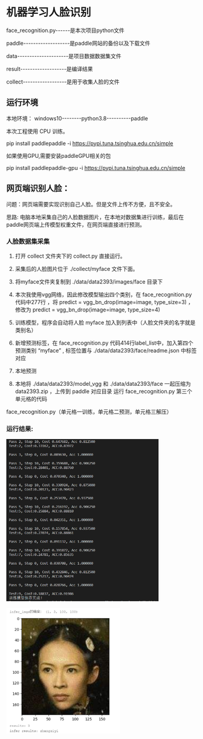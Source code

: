 # 机器学习人脸识别
face_recognition.py------是本次项目python文件

paddle-------------------是paddle网站的备份以及下载文件

data---------------------是项目数据数据集文件

result-------------------是编译结果

collect------------------是用于收集人脸的文件

## 运行环境
本地环境：
windows10--------python3.8----------paddle

本次工程使用 CPU 训练。

pip install paddlepaddle -i https://pypi.tuna.tsinghua.edu.cn/simple

如果使用GPU,需要安装paddleGPU相关的包

pip install paddlepaddle-gpu -i https://pypi.tuna.tsinghua.edu.cn/simple


## 网页端识别人脸：

问题：网页端需要实现识别自己人脸。但是文件上传不方便，且不安全。

思路: 电脑本地采集自己的人脸数据图片，在本地对数据集进行训练，最后在paddle网页端上传模型权重文件，在网页端直接进行预测。


### 人脸数据集采集
1. 打开 collect 文件夹下的 collect.py 直接运行。
   
2. 采集后的人脸图片位于 ./collect/myface 文件下面。

3. 将myface文件夹复制到 ./data/data2393/images/face 目录下 

4. 本次我使用vgg网络，因此修改模型输出四个类别，在 face_recognition.py 代码中277行 ，将 predict = vgg_bn_drop(image=image, type_size=3) ，修改为 predict = vgg_bn_drop(image=image, type_size=4)

5. 训练模型，程序会自动将人脸 myface 加入到列表中（人脸文件夹的名字就是类别名）
   
6. 新增预测标签，在 face_recognition.py 代码414行label_list中，加入第四个预测类别 “myface” , 标签位置与
 ./data/data2393/face/readme.json 中标签对应

7. 本地预测

8. 本地将 ./data/data2393/model_vgg 和 ./data/data2393/face 一起压缩为 data2393.zip ，上传到 paddle 对应目录 运行 face_recognition.py 第三个单元格的代码

face_recognition.py（单元格一训练，单元格二预测，单元格三解压）
     

### 运行结果:

<left><img src="./result/trainging.png" width = 80%><left>

<left><img src="./result/zhangziyi.png" width = 60%><left>